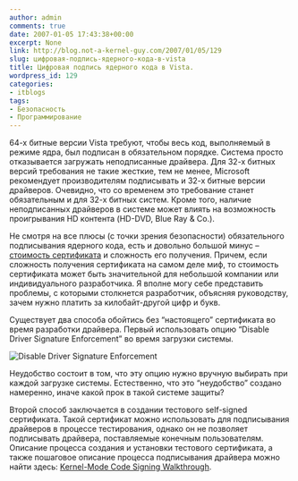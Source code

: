 ```yaml
---
author: admin
comments: true
date: 2007-01-05 17:43:38+00:00
excerpt: None
link: http://blog.not-a-kernel-guy.com/2007/01/05/129
slug: цифровая-подпись-ядерного-кода-в-vista
title: Цифровая подпись ядерного кода в Vista.
wordpress_id: 129
categories:
- itblogs
tags:
- Безопасность
- Программирование
---
```


64-х битные версии Vista требуют, чтобы весь код, выполняемый в режиме ядра, был подписан в обязательном порядке. Система просто отказывается загружать неподписанные драйвера. Для 32-х битных версий требования не такие жесткие, тем не менее, Microsoft рекомендует производителям подписывать и 32-х битные версии драйверов. Очевидно, что со временем это требование станет обязательным и для 32-х битных систем. Кроме того, наличие неподписанных драйверов в системе может влиять на возможность проигрывания HD контента (HD-DVD, Blue Ray & Co.).

Не смотря на все плюсы (с точки зрения безопасности) обязательного подписывания ядерного кода, есть и довольно большой минус – [стоимость сертификата](http://www.verisign.com/products-services/security-services/code-signing/digital-ids-code-signing/index.html) и сложность его получения. Причем, если сложность получения сертификата на самом деле миф, то стоимость сертификата может быть значительной для небольшой компании или индивидуального разработчика. Я вполне могу себе представить проблемы, с которыми столкнется разработчик, объясняя руководству, зачем нужно платить за килобайт-другой цифр и букв.

Существует два способа обойтись без “настоящего” сертификата во время разработки драйвера. Первый использовать опцию “Disable Driver Signature Enforcement” во время загрузки системы. 



![Disable Driver Signature Enforcement](http://blog.not-a-kernel-guy.com/wp-content/uploads/2007/01/disable_driver_signature_enforcement.png)



Неудобство состоит в том, что эту опцию нужно вручную выбирать при каждой загрузке системы. Естественно, что это “неудобство” создано намеренно, иначе какой прок в такой системе защиты?

Второй способ заключается в создании тестового self-signed сертификата. Такой сертификат можно использовать для подписывания драйверов в процессе тестирования, однако он не позволяет подписывать драйвера, поставляемые конечным пользователям. Описание процесса создания и установки тестового сертификата, а также пошаговое описание процесса подписывания драйвера можно найти здесь: [Kernel-Mode Code Signing Walkthrough](http://www.microsoft.com/whdc/winlogo/drvsign/kmcs_walkthrough.mspx).

